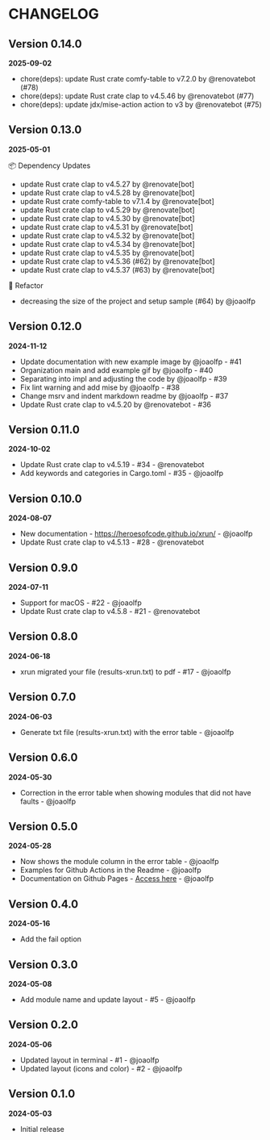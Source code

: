 # CHANGELOG

## Version 0.14.0
**2025-09-02**

- chore(deps): update Rust crate comfy-table to v7.2.0 by @renovatebot (#78)
- chore(deps): update Rust crate clap to v4.5.46 by @renovatebot (#77)
- chore(deps): update jdx/mise-action action to v3 by @renovatebot (#75)

## Version 0.13.0
**2025-05-01**

📦 Dependency Updates
- update Rust crate clap to v4.5.27 by @renovate[bot]
- update Rust crate clap to v4.5.28 by @renovate[bot]
- update Rust crate comfy-table to v7.1.4 by @renovate[bot]
- update Rust crate clap to v4.5.29 by @renovate[bot]
- update Rust crate clap to v4.5.30 by @renovate[bot]
- update Rust crate clap to v4.5.31 by @renovate[bot]
- update Rust crate clap to v4.5.32 by @renovate[bot]
- update Rust crate clap to v4.5.34 by @renovate[bot]
- update Rust crate clap to v4.5.35 by @renovate[bot]
- update Rust crate clap to v4.5.36 (#62) by @renovate[bot]
- update Rust crate clap to v4.5.37 (#63) by @renovate[bot]

🚜 Refactor
- decreasing the size of the project and setup sample (#64) by @joaolfp

## Version 0.12.0
**2024-11-12**

- Update documentation with new example image by @joaolfp - #41 
- Organization main and add example gif by @joaolfp - #40
- Separating into impl and adjusting the code by @joaolfp - #39
- Fix lint warning and add mise by @joaolfp - #38
- Change msrv and indent markdown readme by @joaolfp - #37
- Update Rust crate clap to v4.5.20 by @renovatebot - #36

## Version 0.11.0
**2024-10-02**

- Update Rust crate clap to v4.5.19 - #34 - @renovatebot
- Add keywords and categories in Cargo.toml - #35 - @joaolfp

## Version 0.10.0
**2024-08-07**

- New documentation - https://heroesofcode.github.io/xrun/ - @joaolfp
- Update Rust crate clap to v4.5.13 - #28 - @renovatebot

## Version 0.9.0
**2024-07-11**

- Support for macOS - #22 - @joaolfp
- Update Rust crate clap to v4.5.8 - #21 - @renovatebot

## Version 0.8.0
**2024-06-18**

- xrun migrated your file (results-xrun.txt) to pdf - #17 - @joaolfp

## Version 0.7.0
**2024-06-03**

- Generate txt file (results-xrun.txt) with the error table - @joaolfp

## Version 0.6.0
**2024-05-30**

- Correction in the error table when showing modules that did not have faults - @joaolfp

## Version 0.5.0
**2024-05-28**

- Now shows the module column in the error table - @joaolfp
- Examples for Github Actions in the Readme - @joaolfp
- Documentation on Github Pages - [Access here](https://heroesofcode.github.io/xrun/) - @joaolfp

## Version 0.4.0
**2024-05-16**

- Add the fail option

## Version 0.3.0
**2024-05-08**

- Add module name and update layout - #5 - @joaolfp

## Version 0.2.0
**2024-05-06**

- Updated layout in terminal - #1 - @joaolfp
- Updated layout (icons and color) - #2 - @joaolfp

## Version 0.1.0
**2024-05-03**

- Initial release